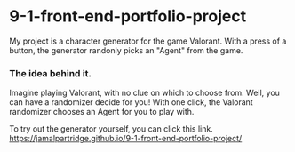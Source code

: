 # 9-1-front-end-portfolio-project

My project is a character generator for the game Valorant. With a press of a button, the generator randonly picks an "Agent" from the game.

### The idea behind it.

Imagine playing Valorant, with no clue on which to choose from. Well, you can have a randomizer decide for you! With one click, the Valorant randomizer chooses an Agent for you to play with.

To try out the generator yourself, you can click this link. https://jamalpartridge.github.io/9-1-front-end-portfolio-project/
